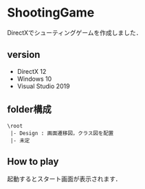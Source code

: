 # ShootingGame

DirectXでシューティングゲームを作成しました．

## version
* DirectX 12
* Windows 10
* Visual Studio 2019

## folder構成
```
\root
 |- Design : 画面遷移図，クラス図を配置
 |- 未定
```
## How to play
起動するとスタート画面が表示されます．
